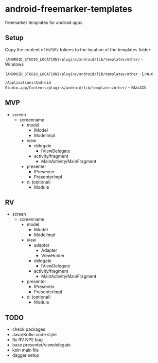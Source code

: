 # android-freemarker-templates

freemarker templates for android apps

## Setup

Copy the content of `MVP`/`RV` folders to the location of the templates folder:

`{ANDROID_STUDIO_LOCATION}/plugins/android/lib/templates/other/` - Windows

`{ANDROID_STUDIO_LOCATION}/plugins/android/lib/templates/other` - Linux

`/Applications/Android Studio.app/Contents/plugins/android/lib/templates/other/` - MacOS

## MVP

- screen
  - screenname
    - model
      - IModel
      - ModelImpl
    - view
      - delegate
        - IViewDelegate
      - activity/fragment
        - MainActivity/MainFragment
    - presenter
      - IPresenter
      - PresenterImpl
    - di (optional)
      - Module

## RV

- screen
  - screenname
    - model
      - IModel
      - ModelImpl
    - view
      - adapter
        - Adapter
        - ViewHolder
      - delegate
        - IViewDelegate
      - activity/fragment
        - MainActivity/MainFragment
    - presenter
      - IPresenter
      - PresenterImpl
    - di (optional)
      - Module

## TODO

- check packages
- Java/Kotlin code style
- fix RV NPE bug
- base presenter/viewdelegate
- koin main file
- dagger setup
